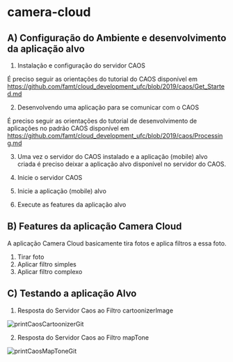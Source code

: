 # camera-cloud

## A) Configuração do Ambiente e desenvolvimento da aplicação alvo

1. Instalação e configuração do servidor CAOS

É preciso seguir as orientações do tutorial do CAOS disponível em https://github.com/famt/cloud_development_ufc/blob/2019/caos/Get_Started.md

2. Desenvolvendo uma aplicação para se comunicar com o CAOS 

É preciso seguir as orientações do tutorial de desenvolvimento de aplicações no padrão CAOS disponível em https://github.com/famt/cloud_development_ufc/blob/2019/caos/Processing.md

3. Uma vez o servidor do CAOS instalado e a aplicação (mobile) alvo criada é preciso deixar a aplicação alvo disponível no servidor do CAOS. 

4. Inicie o servidor CAOS

5. Inicie a aplicação (mobile) alvo

6. Execute as features da aplicação alvo


## B) Features da aplicação Camera Cloud

A aplicação Camera Cloud basicamente tira fotos e aplica filtros a essa foto. 

1. Tirar foto
2. Aplicar filtro simples
3. Aplicar filtro complexo

## C) Testando a aplicação Alvo

1. Resposta do Servidor Caos ao Filtro cartoonizerImage

![printCaosCartoonizerGit](https://user-images.githubusercontent.com/3067971/59472171-fc4df100-8e13-11e9-8399-58d08b7fb6c5.png)

2. Resposta do Servidor Caos ao Filtro mapTone

![printCaosMapToneGit](https://user-images.githubusercontent.com/3067971/59472172-fc4df100-8e13-11e9-9e6d-29cf07f844d5.png)
